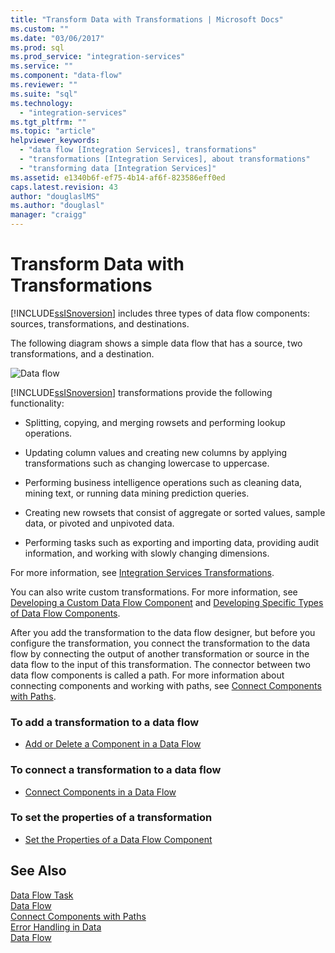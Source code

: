 ```yaml
---
title: "Transform Data with Transformations | Microsoft Docs"
ms.custom: ""
ms.date: "03/06/2017"
ms.prod: sql
ms.prod_service: "integration-services"
ms.service: ""
ms.component: "data-flow"
ms.reviewer: ""
ms.suite: "sql"
ms.technology: 
  - "integration-services"
ms.tgt_pltfrm: ""
ms.topic: "article"
helpviewer_keywords: 
  - "data flow [Integration Services], transformations"
  - "transformations [Integration Services], about transformations"
  - "transforming data [Integration Services]"
ms.assetid: e1340b6f-ef75-4b14-af6f-823586eff0ed
caps.latest.revision: 43
author: "douglaslMS"
ms.author: "douglasl"
manager: "craigg"
---
```

# Transform Data with Transformations
  [!INCLUDE[ssISnoversion](../../../includes/ssisnoversion-md.md)] includes three types of data flow components: sources, transformations, and destinations.  
  
 The following diagram shows a simple data flow that has a source, two transformations, and a destination.  
  
 ![Data flow](../../../integration-services/data-flow/media/mw-dts-08.gif "Data flow")  
  
 [!INCLUDE[ssISnoversion](../../../includes/ssisnoversion-md.md)] transformations provide the following functionality:  
  
-   Splitting, copying, and merging rowsets and performing lookup operations.  
  
-   Updating column values and creating new columns by applying transformations such as changing lowercase to uppercase.  
  
-   Performing business intelligence operations such as cleaning data, mining text, or running data mining prediction queries.  
  
-   Creating new rowsets that consist of aggregate or sorted values, sample data, or pivoted and unpivoted data.  
  
-   Performing tasks such as exporting and importing data, providing audit information, and working with slowly changing dimensions.  
  
 For more information, see [Integration Services Transformations](../../../integration-services/data-flow/transformations/integration-services-transformations.md).  
  
 You can also write custom transformations. For more information, see [Developing a Custom Data Flow Component](../../../integration-services/extending-packages-custom-objects/data-flow/developing-a-custom-data-flow-component.md) and [Developing Specific Types of Data Flow Components](../../../integration-services/extending-packages-custom-objects-data-flow-types/developing-specific-types-of-data-flow-components.md).  
  
 After you add the transformation to the data flow designer, but before you configure the transformation, you connect the transformation to the data flow by connecting the output of another transformation or source in the data flow to the input of this transformation. The connector between two data flow components is called a path. For more information about connecting components and working with paths, see [Connect Components with Paths](http://msdn.microsoft.com/library/05633e4c-1370-4b05-802b-f36b07dd71c8).  
  
### To add a transformation to a data flow  
  
-   [Add or Delete a Component in a Data Flow](../../../integration-services/data-flow/add-or-delete-a-component-in-a-data-flow.md)  
  
### To connect a transformation to a data flow  
  
-   [Connect Components in a Data Flow](../../../integration-services/data-flow/connect-components-in-a-data-flow.md)  
  
### To set the properties of a transformation  
  
-   [Set the Properties of a Data Flow Component](../../../integration-services/data-flow/set-the-properties-of-a-data-flow-component.md)  
  
## See Also  
 [Data Flow Task](../../../integration-services/control-flow/data-flow-task.md)   
 [Data Flow](../../../integration-services/data-flow/data-flow.md)   
 [Connect Components with Paths](http://msdn.microsoft.com/library/05633e4c-1370-4b05-802b-f36b07dd71c8)   
 [Error Handling in Data](../../../integration-services/data-flow/error-handling-in-data.md)   
 [Data Flow](../../../integration-services/data-flow/data-flow.md)  
  
  
